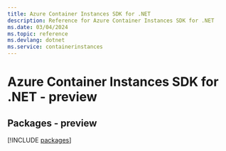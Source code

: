 ```yaml
---
title: Azure Container Instances SDK for .NET
description: Reference for Azure Container Instances SDK for .NET
ms.date: 03/04/2024
ms.topic: reference
ms.devlang: dotnet
ms.service: containerinstances
---
```

# Azure Container Instances SDK for .NET - preview
## Packages - preview
[!INCLUDE [packages](container-instances-index.md)]